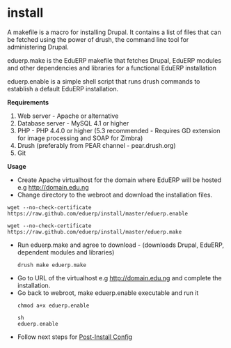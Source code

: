 install
=======

A makefile is a macro for installing Drupal. It contains a list of files that can be fetched using the power of drush, the command line tool for administering Drupal.  

eduerp.make is the EduERP makefile that fetches Drupal, EduERP modules and other dependencies and libraries for a functional EduERP installation 

eduerp.enable is a simple shell script that runs drush commands to establish a default EduERP installation.  


**Requirements**  
1. Web server - Apache or alternative  
2. Database server - MySQL 4.1 or higher  
3. PHP - PHP 4.4.0 or higher (5.3 recommended - Requires GD extension for image processing and SOAP for Zimbra)  
4. Drush (preferably from PEAR channel - pear.drush.org)  
5. Git 

**Usage**  
+ Create Apache virtualhost for the domain where EduERP will be hosted e.g http://domain.edu.ng  
+ Change directory to the webroot and download the installation files.  
<pre><code>wget --no-check-certificate https://raw.github.com/eduerp/install/master/eduerp.enable</code></pre>
<pre><code>wget --no-check-certificate https://raw.github.com/eduerp/install/master/eduerp.make</code></pre>
+ Run eduerp.make and agree to download -  (downloads Drupal, EduERP, dependent modules and libraries)   
          <pre><code>drush make eduerp.make</code></pre> 
+ Go to URL of the virtualhost e.g http://domain.edu.ng and complete the installation.  
+ Go back to webroot, make eduerp.enable executable and run it  
          <pre><code>chmod a+x eduerp.enable</code></pre> 
          <pre><code>sh eduerp.enable</code></pre>
+ Follow next steps for [Post-Install Config](https://github.com/eduerp/eduerp/wiki/EduERP-Post-Install "Post-Install config")

